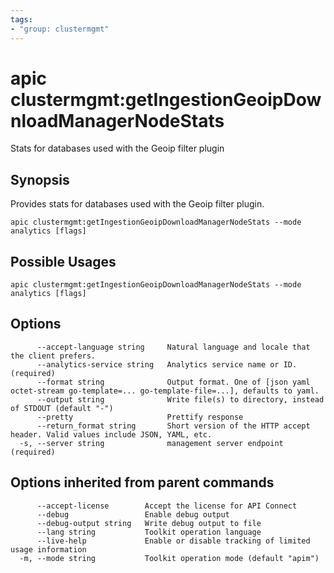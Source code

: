```yaml
---
tags:
- "group: clustermgmt"
---
```

# apic clustermgmt:getIngestionGeoipDownloadManagerNodeStats

Stats for databases used with the Geoip filter plugin

## Synopsis

Provides stats for databases used with the Geoip filter plugin.

```
apic clustermgmt:getIngestionGeoipDownloadManagerNodeStats --mode analytics [flags]
```

## Possible Usages

```
apic clustermgmt:getIngestionGeoipDownloadManagerNodeStats --mode analytics [flags]
```

## Options

```
      --accept-language string     Natural language and locale that the client prefers.
      --analytics-service string   Analytics service name or ID. (required)
      --format string              Output format. One of [json yaml octet-stream go-template=... go-template-file=...], defaults to yaml.
      --output string              Write file(s) to directory, instead of STDOUT (default "-")
      --pretty                     Prettify response
      --return_format string       Short version of the HTTP accept header. Valid values include JSON, YAML, etc.
  -s, --server string              management server endpoint (required)
```

## Options inherited from parent commands

```
      --accept-license        Accept the license for API Connect
      --debug                 Enable debug output
      --debug-output string   Write debug output to file
      --lang string           Toolkit operation language
      --live-help             Enable or disable tracking of limited usage information
  -m, --mode string           Toolkit operation mode (default "apim")
```
